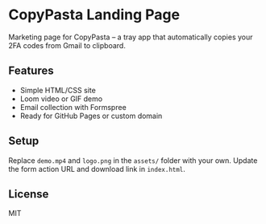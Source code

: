 # CopyPasta Landing Page

Marketing page for CopyPasta – a tray app that automatically copies your 2FA codes from Gmail to clipboard.

## Features

- Simple HTML/CSS site
- Loom video or GIF demo
- Email collection with Formspree
- Ready for GitHub Pages or custom domain

## Setup

Replace `demo.mp4` and `logo.png` in the `assets/` folder with your own.
Update the form action URL and download link in `index.html`.

## License

MIT
